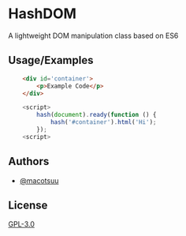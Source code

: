 
# HashDOM

A lightweight DOM manipulation class based on ES6
## Usage/Examples

```html
    <div id='container'>
        <p>Example Code</p>
    </div>
```

```javascript
    <script>
        hash(document).ready(function () {
            hash('#container').html('Hi');
        });
    <script>
```

## Authors

- [@macotsuu](https://www.github.com/macotsuu)

## License

[GPL-3.0](LICENSE)

